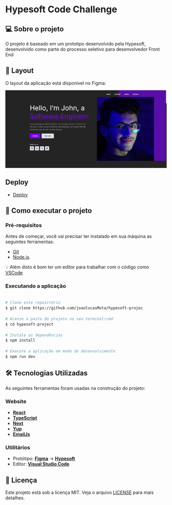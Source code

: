 # Hypesoft Code Challenge

## 💻 Sobre o projeto

O projeto é baseado em um prototipo desenvolvido pela Hypesoft, desenvolvido como parte do processo seletivo para desenvolvedor Front End

## 🎨 Layout

O layout da aplicação está disponível no Figma:

![Tela inicial](./readme-image.png)

## Deploy
- [Deploy](https://hypesoft-project.vercel.app/)

## 🚀 Como executar o projeto

### Pré-requisitos

Antes de começar, você vai precisar ter instalado em sua máquina as seguintes ferramentas:

- [Git](https://git-scm.com)
- [Node.js](https://nodejs.org/en/).

💡 Além disto é bom ter um editor para trabalhar com o código como [VSCode](https://code.visualstudio.com/)

### Executando a aplicação

```bash

# Clone este repositório
$ git clone https://github.com/joaolucasMota/hypesoft-projec

# Acesse a pasta do projeto no seu terminal/cmd
$ cd hypesoft-project

# Instale as dependências
$ npm install

# Execute a aplicação em modo de desenvolvimento
$ npm run dev

```

## 🛠 Tecnologias Utilizadas

As seguintes ferramentas foram usadas na construção do projeto:

### Website

- **[React](https://react.dev/)**
- **[TypeScript](https://www.typescriptlang.org/)**
- **[Next](https://nextjs.org/)**
- **[Yup](https://www.npmjs.com/package/yup)**
- **[EmailJs](https://www.npmjs.com/package/yup)**


### Utilitários

- Protótipo: **[Figma](https://www.figma.com/)** → **[Hypesoft](https://www.figma.com/design/wk1JMamLja1wvxKuc32thb/Hypesoft---Desafio?node-id=0-1&t=mg0sWGphnLDCyf7Z-0)**
- Editor: **[Visual Studio Code](https://code.visualstudio.com/)**


## 📝 Licença

Este projeto está sob a licença MIT. Veja o arquivo [LICENSE](./LICENSE) para mais detalhes.
